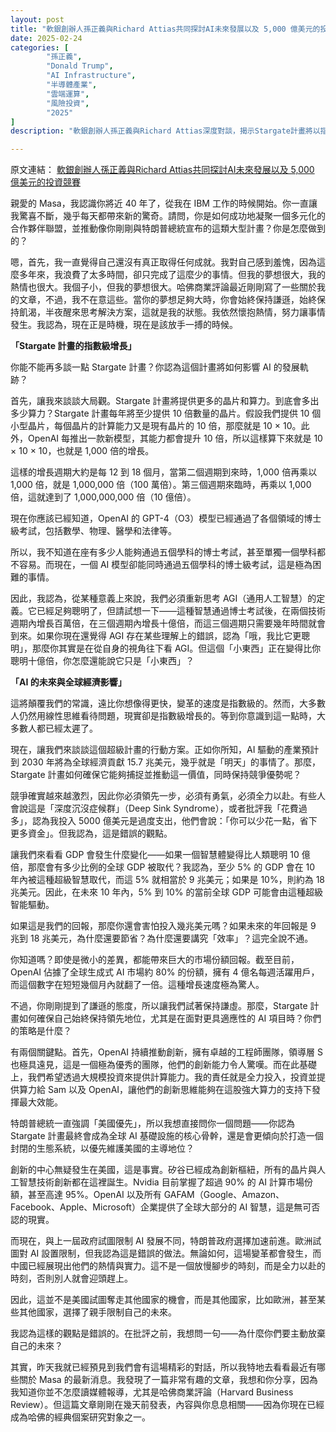 ```yaml
---
layout: post
title: "軟銀創辦人孫正義與Richard Attias共同探討AI未來發展以及 5,000 億美元的投資競賽"
date: 2025-02-24
categories: [
        "孫正義", 
        "Donald Trump",
        "AI Infrastructure",
        "半導體產業",
        "雲端運算",
        "風險投資",
        "2025"
]
description: "軟銀創辦人孫正義與Richard Attias深度對談，揭示Stargate計畫將以指數級算力增長推動AGI發展，預測AI將在10年內取代5-10%全球GDP，並與特朗普政府合作加速美國在AI競賽中的領導地位。"

---
```


<span class="original-link">原文連結： [軟銀創辦人孫正義與Richard Attias共同探討AI未來發展以及 5,000 億美元的投資競賽](https://www.youtube.com/watch?v=JLHIKSZKYtM&ab_channel=FIIInstitute)</span>

親愛的 Masa，我認識你將近 40 年了，從我在 IBM 工作的時候開始。你一直讓我驚喜不斷，幾乎每天都帶來新的驚奇。請問，你是如何成功地凝聚一個多元化的合作夥伴聯盟，並推動像你剛剛與特朗普總統宣布的這類大型計畫？你是怎麼做到的？

嗯，首先，我一直覺得自己還沒有真正取得任何成就。我對自己感到羞愧，因為這麼多年來，我浪費了太多時間，卻只完成了這麼少的事情。但我的夢想很大，我的熱情也很大。我個子小，但我的夢想很大。哈佛商業評論最近剛剛寫了一些關於我的文章，不過，我不在意這些。當你的夢想足夠大時，你會始終保持謙遜，始終保持飢渴，半夜醒來思考解決方案，這就是我的狀態。我依然懷抱熱情，努力讓事情發生。我認為，現在正是時機，現在是該放手一搏的時候。

**「Stargate 計畫的指數級增長」**

你能不能再多談一點 Stargate 計畫？你認為這個計畫將如何影響 AI 的發展軌跡？

首先，讓我來談談大局觀。Stargate 計畫將提供更多的晶片和算力。到底會多出多少算力？Stargate 計畫每年將至少提供 10 倍數量的晶片。假設我們提供 10 個小型晶片，每個晶片的計算能力又是現有晶片的 10 倍，那麼就是 10 × 10。此外，OpenAI 每推出一款新模型，其能力都會提升 10 倍，所以這樣算下來就是 10 × 10 × 10，也就是 1,000 倍的增長。

這樣的增長週期大約是每 12 到 18 個月，當第二個週期到來時，1,000 倍再乘以 1,000 倍，就是 1,000,000 倍（100 萬倍）。第三個週期來臨時，再乘以 1,000 倍，這就達到了 1,000,000,000 倍（10 億倍）。

現在你應該已經知道，OpenAI 的 GPT-4（O3）模型已經通過了各個領域的博士級考試，包括數學、物理、醫學和法律等。

所以，我不知道在座有多少人能夠通過五個學科的博士考試，甚至單獨一個學科都不容易。而現在，一個 AI 模型卻能同時通過五個學科的博士級考試，這是極為困難的事情。

因此，我認為，從某種意義上來說，我們必須重新思考 AGI（通用人工智慧）的定義。它已經足夠聰明了，但請試想一下——這種智慧通過博士考試後，在兩個技術週期內增長百萬倍，在三個週期內增長十億倍，而這三個週期只需要幾年時間就會到來。如果你現在還覺得 AGI 存在某些理解上的錯誤，認為「哦，我比它更聰明」，那麼你其實是在從自身的視角往下看 AGI。但這個「小東西」正在變得比你聰明十億倍，你怎麼還能說它只是「小東西」？

**「AI 的未來與全球經濟影響」**


這將顛覆我們的常識，遠比你想像得更快，變革的速度是指數級的。然而，大多數人仍然用線性思維看待問題，現實卻是指數級增長的。等到你意識到這一點時，大多數人都已經太遲了。

現在，讓我們來談談這個超級計畫的行動方案。正如你所知，AI 驅動的產業預計到 2030 年將為全球經濟貢獻 15.7 兆美元，幾乎就是「明天」的事情了。那麼，Stargate 計畫如何確保它能夠捕捉並推動這一價值，同時保持競爭優勢呢？

競爭確實越來越激烈，因此你必須領先一步，必須有勇氣，必須全力以赴。有些人會說這是「深度沉沒症候群」（Deep Sink Syndrome），或者批評我「花費過多」，認為我投入 5000 億美元是過度支出，他們會說：「你可以少花一點，省下更多資金」。但我認為，這是錯誤的觀點。

讓我們來看看 GDP 會發生什麼變化——如果一個智慧體變得比人類聰明 10 億倍，那麼會有多少比例的全球 GDP 被取代？我認為，至少 5% 的 GDP 會在 10 年內被這種超級智慧取代，而這 5% 就相當於 9 兆美元；如果是 10%，則約為 18 兆美元。因此，在未來 10 年內，5% 到 10% 的當前全球 GDP 可能會由這種超級智能驅動。

如果這是我們的回報，那麼你還會害怕投入幾兆美元嗎？如果未來的年回報是 9 兆到 18 兆美元，為什麼還要節省？為什麼還要講究「效率」？這完全說不通。

你知道嗎？即使是微小的差異，都能帶來巨大的市場份額回報。截至目前，OpenAI 佔據了全球生成式 AI 市場約 80% 的份額，擁有 4 億名每週活躍用戶，而這個數字在短短幾個月內就翻了一倍。這種增長速度極為驚人。

不過，你剛剛提到了謙遜的態度，所以讓我們試著保持謙虛。那麼，Stargate 計畫如何確保自己始終保持領先地位，尤其是在面對更具適應性的 AI 項目時？你們的策略是什麼？

有兩個關鍵點。首先，OpenAI 持續推動創新，擁有卓越的工程師團隊，領導層 S 也極具遠見，這是一個極為優秀的團隊，他們的創新能力令人驚嘆。而在此基礎上，我們希望透過大規模投資來提供計算能力。我的責任就是全力投入，投資並提供算力給 Sam 以及 OpenAI，讓他們的創新思維能夠在這股強大算力的支持下發揮最大效能。

特朗普總統一直強調「美國優先」，所以我想直接問你一個問題——你認為 Stargate 計畫最終會成為全球 AI 基礎設施的核心骨幹，還是會更傾向於打造一個封閉的生態系統，以優先維護美國的主導地位？

創新的中心無疑發生在美國，這是事實。矽谷已經成為創新樞紐，所有的晶片與人工智慧技術創新都在這裡誕生。Nvidia 目前掌握了超過 90% 的 AI 計算市場份額，甚至高達 95%。OpenAI 以及所有 GAFAM（Google、Amazon、Facebook、Apple、Microsoft）企業提供了全球大部分的 AI 智慧，這是無可否認的現實。

而現在，與上一屆政府試圖限制 AI 發展不同，特朗普政府選擇加速前進。歐洲試圖對 AI 設置限制，但我認為這是錯誤的做法。無論如何，這場變革都會發生，而中國已經展現出他們的熱情與實力。這不是一個放慢腳步的時刻，而是全力以赴的時刻，否則別人就會迎頭趕上。

因此，這並不是美國試圖奪走其他國家的機會，而是其他國家，比如歐洲，甚至某些其他國家，選擇了親手限制自己的未來。

我認為這樣的觀點是錯誤的。在批評之前，我想問一句——為什麼你們要主動放棄自己的未來？

其實，昨天我就已經預見到我們會有這場精彩的對話，所以我特地去看看最近有哪些關於 Masa 的最新消息。我發現了一篇非常有趣的文章，我想和你分享，因為我知道你並不怎麼讀媒體報導，尤其是哈佛商業評論（Harvard Business Review）。但這篇文章剛剛在幾天前發表，內容與你息息相關——因為你現在已經成為哈佛的經典個案研究對象之一。
